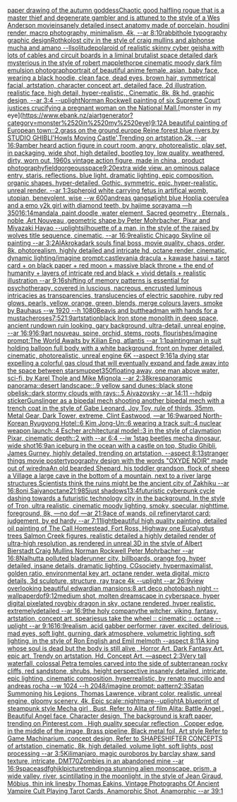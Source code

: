 [paper drawing of the autumn goddess](https://www.ebank.nz/aiartgenerator?category=paper%2520drawing%2520of%2520the%2520autumn%2520goddess)[Chaotic good  halfling rogue that is a master thief and degenerate gambler and is attuned to the style of a Wes Anderson movie](https://www.ebank.nz/aiartgenerator?category=Chaotic%2520good%2520%2520halfling%2520rogue%2520that%2520is%2520a%2520master%2520thief%2520and%2520degenerate%2520gambler%2520and%2520is%2520attuned%2520to%2520the%2520style%2520of%2520a%2520Wes%2520Anderson%2520movie)[insanely detailed insect anatomy made of porcelain, houdini render, macro photography, minimalism, 4k, --ar 8:10](https://www.ebank.nz/aiartgenerator?category=insanely%2520detailed%2520insect%2520anatomy%2520made%2520of%2520porcelain%2C%2520houdini%2520render%2C%2520macro%2520photography%2C%2520minimalism%2C%25204k%2C%2520--ar%25208%3A10)[rabbithole typography graphic design](https://www.ebank.nz/aiartgenerator?category=rabbithole%2520typography%2520graphic%2520design)[Rothko](https://www.ebank.nz/aiartgenerator?category=Rothko)[lost city in the style of craig mullins and alphonse mucha and amano --ll](https://www.ebank.nz/aiartgenerator?category=lost%2520city%2520in%2520the%2520style%2520of%2520craig%2520mullins%2520and%2520alphonse%2520mucha%2520and%2520amano%2520--ll)[solitude](https://www.ebank.nz/aiartgenerator?category=solitude)[polaroid of  realistic skinny cyber geisha with lots of cables and circuit boards in a liminal brutalist space detailed dark mysterious in the style of robert mapplethorpe cinematic moody dark film emulsion photograph](https://www.ebank.nz/aiartgenerator?category=polaroid%2520of%2520%2520realistic%2520skinny%2520cyber%2520geisha%2520with%2520lots%2520of%2520cables%2520and%2520circuit%2520boards%2520in%2520a%2520liminal%2520brutalist%2520space%2520detailed%2520dark%2520mysterious%2520in%2520the%2520style%2520of%2520robert%2520mapplethorpe%2520cinematic%2520moody%2520dark%2520film%2520emulsion%2520photograph)[portrait of beautiful anime female, asian, baby face, wearing a black hoodie, clean face, dead eyes, brown hair, symmetrical facial, artstation, character concept art, detailed face, 2d illustration, realistic face, high detail, hyper-realistic,, Cinematic, 8k, 8k hd, graphic design, --ar 3:4 --uplight](https://www.ebank.nz/aiartgenerator?category=portrait%2520of%2520beautiful%2520anime%2520female%2C%2520asian%2C%2520baby%2520face%2C%2520wearing%2520a%2520black%2520hoodie%2C%2520clean%2520face%2C%2520dead%2520eyes%2C%2520brown%2520hair%2C%2520symmetrical%2520facial%2C%2520artstation%2C%2520character%2520concept%2520art%2C%2520detailed%2520face%2C%25202d%2520illustration%2C%2520realistic%2520face%2C%2520high%2520detail%2C%2520hyper-realistic%2C%2C%2520Cinematic%2C%25208k%2C%25208k%2520hd%2C%2520graphic%2520design%2C%2520--ar%25203%3A4%2520--uplight)[Norman Rockwell painting of six Supreme Court justices crucifying a pregnant woman on the National Mall.](https://www.ebank.nz/aiartgenerator?category=Norman%2520Rockwell%2520painting%2520of%2520six%2520Supreme%2520Court%2520justices%2520crucifying%2520a%2520pregnant%2520woman%2520on%2520the%2520National%2520Mall.)[monster in my eye](https://www.ebank.nz/aiartgenerator?category=monster%2520in%2520my%2520eye)[9:12](https://www.ebank.nz/aiartgenerator?category=9%3A12)[A beautiful painting of European town::2,grass on the ground,europe Reine,forest,blue rivers,by STUDIO GHIBLI'Howls Moving Castle',Trending on artstation,2k, --ar 16:9](https://www.ebank.nz/aiartgenerator?category=A%2520beautiful%2520painting%2520of%2520European%2520town%3A%3A2%2Cgrass%2520on%2520the%2520ground%2Ceurope%2520Reine%2Cforest%2Cblue%2520rivers%2Cby%2520STUDIO%2520GHIBLI%27Howls%2520Moving%2520Castle%27%2CTrending%2520on%2520artstation%2C2k%2C%2520--ar%252016%3A9)[amber heard action figure in court room, angry, photorealistic, play set, in packaging, wide shot, high detailed, bootleg toy, low quality, weathered, dirty, worn out, 1960s vintage action figure, made in china , product photography](https://www.ebank.nz/aiartgenerator?category=amber%2520heard%2520action%2520figure%2520in%2520court%2520room%2C%2520angry%2C%2520photorealistic%2C%2520play%2520set%2C%2520in%2520packaging%2C%2520wide%2520shot%2C%2520high%2520detailed%2C%2520bootleg%2520toy%2C%2520low%2520quality%2C%2520weathered%2C%2520dirty%2C%2520worn%2520out%2C%25201960s%2520vintage%2520action%2520figure%2C%2520made%2520in%2520china%2520%2C%2520product%2520photography)[field](https://www.ebank.nz/aiartgenerator?category=field)[gorgeous](https://www.ebank.nz/aiartgenerator?category=gorgeous)[space](https://www.ebank.nz/aiartgenerator?category=space)[9:20](https://www.ebank.nz/aiartgenerator?category=9%3A20)[extra wide view. an ominous palace entry. staris. reflections. blue light. dramatic lighting. epic composition. organic shapes. hyper-detailed. Gothic. symmetric. epic. hyper-realistic. unreal render. --ar 1:3](https://www.ebank.nz/aiartgenerator?category=extra%2520wide%2520view.%2520an%2520ominous%2520palace%2520entry.%2520staris.%2520reflections.%2520blue%2520light.%2520dramatic%2520lighting.%2520epic%2520composition.%2520organic%2520shapes.%2520hyper-detailed.%2520Gothic.%2520symmetric.%2520epic.%2520hyper-realistic.%2520unreal%2520render.%2520--ar%25201%3A3)[spheroid white carrying fetus in artifical womb, utopian, benevolent, wise --w 600](https://www.ebank.nz/aiartgenerator?category=spheroid%2520white%2520carrying%2520fetus%2520in%2520artifical%2520womb%2C%2520utopian%2C%2520benevolent%2C%2520wise%2520--w%2520600)[andreas gangsø](https://www.ebank.nz/aiartgenerator?category=andreas%2520gangs%C3%B8)[light blue Hoplia coerulea and a emo y2k girl with diamond teeth,  by hajime sorayama —h 350](https://www.ebank.nz/aiartgenerator?category=light%2520blue%2520Hoplia%2520coerulea%2520and%2520a%2520emo%2520y2k%2520girl%2520with%2520diamond%2520teeth%2C%2520%2520by%2520hajime%2520sorayama%2520%E2%80%94h%2520350)[16:14](https://www.ebank.nz/aiartgenerator?category=16%3A14)[mandala ,paint,doodle ,water element, Sacred geometry , Eternals , noble ,Art Nouveau ,geometric shape,by Peter Mohrbacher, Pixar and Miyazaki Hayao --uplight](https://www.ebank.nz/aiartgenerator?category=mandala%2520%2Cpaint%2Cdoodle%2520%2Cwater%2520element%2C%2520Sacred%2520geometry%2520%2C%2520Eternals%2520%2C%2520noble%2520%2CArt%2520Nouveau%2520%2Cgeometric%2520shape%2Cby%2520Peter%2520Mohrbacher%2C%2520Pixar%2520and%2520Miyazaki%2520Hayao%2520--uplight)[silhouette of a man, in the style of the raised by wolves title sequence, cinematic, --ar 16:9](https://www.ebank.nz/aiartgenerator?category=silhouette%2520of%2520a%2520man%2C%2520in%2520the%2520style%2520of%2520the%2520raised%2520by%2520wolves%2520title%2520sequence%2C%2520cinematic%2C%2520--ar%252016%3A9)[realistic Chicago Skyline oil painting --ar 3:2](https://www.ebank.nz/aiartgenerator?category=realistic%2520Chicago%2520Skyline%2520oil%2520painting%2520--ar%25203%3A2)[AlAkroka](https://www.ebank.nz/aiartgenerator?category=AlAkroka)[dark souls final boss, movie quality, chaos, order, 8k, photorealism, highly detailed and intricate hd, octane render, cinematic, dynamic lighting](https://www.ebank.nz/aiartgenerator?category=dark%2520souls%2520final%2520boss%2C%2520movie%2520quality%2C%2520chaos%2C%2520order%2C%25208k%2C%2520photorealism%2C%2520highly%2520detailed%2520and%2520intricate%2520hd%2C%2520octane%2520render%2C%2520cinematic%2C%2520dynamic%2520lighting)[/imagine prompt:castlevania dracula + kawase hasui + tarot card + on black paper + red moon + massive black throne + the end of humanity + layers of intricate red and black + vivid details + realistic illustration --ar 9:16](https://www.ebank.nz/aiartgenerator?category=/imagine%2520prompt%3Acastlevania%2520dracula%2520%2B%2520kawase%2520hasui%2520%2B%2520tarot%2520card%2520%2B%2520on%2520black%2520paper%2520%2B%2520red%2520moon%2520%2B%2520massive%2520black%2520throne%2520%2B%2520the%2520end%2520of%2520humanity%2520%2B%2520layers%2520of%2520intricate%2520red%2520and%2520black%2520%2B%2520vivid%2520details%2520%2B%2520realistic%2520illustration%2520--ar%25209%3A16)[shifting of memory patterns is essential for psychotherapy, covered in luscious, nacreous, encrusted luminous intricacies as transparencies, translucencies of electric sapphire, ruby red glows, pearls, yellow, orange, green, blends, merge colours layers, smoke by Bauhaus --w 1920 --h 1080](https://www.ebank.nz/aiartgenerator?category=shifting%2520of%2520memory%2520patterns%2520is%2520essential%2520for%2520psychotherapy%2C%2520covered%2520in%2520luscious%2C%2520nacreous%2C%2520encrusted%2520luminous%2520intricacies%2520as%2520transparencies%2C%2520translucencies%2520of%2520electric%2520sapphire%2C%2520ruby%2520red%2520glows%2C%2520pearls%2C%2520yellow%2C%2520orange%2C%2520green%2C%2520blends%2C%2520merge%2520colours%2520layers%2C%2520smoke%2520by%2520Bauhaus%2520--w%25201920%2520--h%25201080)[Beavis and butthead](https://www.ebank.nz/aiartgenerator?category=Beavis%2520and%2520butthead)[man with hands for a mustache](https://www.ebank.nz/aiartgenerator?category=man%2520with%2520hands%2520for%2520a%2520mustache)[roses](https://www.ebank.nz/aiartgenerator?category=roses)[7:5](https://www.ebank.nz/aiartgenerator?category=7%3A5)[21:9](https://www.ebank.nz/aiartgenerator?category=21%3A9)[artstation](https://www.ebank.nz/aiartgenerator?category=artstation)[](https://www.ebank.nz/aiartgenerator?category=)[black Iron stone monolith in deep space, ancient rundown ruin looking, gary background, ultra-detail, unreal engine, --ar 16:9](https://www.ebank.nz/aiartgenerator?category=black%2520Iron%2520stone%2520monolith%2520in%2520deep%2520space%2C%2520ancient%2520rundown%2520ruin%2520looking%2C%2520gary%2520background%2C%2520ultra-detail%2C%2520unreal%2520engine%2C%2520--ar%252016%3A9)[16:9](https://www.ebank.nz/aiartgenerator?category=16%3A9)[art nouveau, spine, orchid, stems, roots, flourishes](https://www.ebank.nz/aiartgenerator?category=art%2520nouveau%2C%2520spine%2C%2520orchid%2C%2520stems%2C%2520roots%2C%2520flourishes)[/imagine prompt:The World Awaits by Kilian Eng, atlantis --ar 1:1](https://www.ebank.nz/aiartgenerator?category=/imagine%2520prompt%3AThe%2520World%2520Awaits%2520by%2520Kilian%2520Eng%2C%2520atlantis%2520--ar%25201%3A1)[painting](https://www.ebank.nz/aiartgenerator?category=painting)[man in suit holding balloon full body with a white background, front on hyper detailed, cinematic, photorealistic, unreal engine 6K --aspect 9:16](https://www.ebank.nz/aiartgenerator?category=man%2520in%2520suit%2520holding%2520balloon%2520full%2520body%2520with%2520a%2520white%2520background%2C%2520front%2520on%2520hyper%2520detailed%2C%2520cinematic%2C%2520photorealistic%2C%2520unreal%2520engine%25206K%2520--aspect%25209%3A16)[1](https://www.ebank.nz/aiartgenerator?category=1)[a dying star expelling a colorful gas cloud that will eventually expand and fade away into the space between stars](https://www.ebank.nz/aiartgenerator?category=a%2520dying%2520star%2520expelling%2520a%2520colorful%2520gas%2520cloud%2520that%2520will%2520eventually%2520expand%2520and%2520fade%2520away%2520into%2520the%2520space%2520between%2520stars)[muppet](https://www.ebank.nz/aiartgenerator?category=muppet)[350](https://www.ebank.nz/aiartgenerator?category=350)[floating away, one man above water, sci-fi, by Karel Thole and Mike Mignola --ar 2:3](https://www.ebank.nz/aiartgenerator?category=floating%2520away%2C%2520one%2520man%2520above%2520water%2C%2520sci-fi%2C%2520by%2520Karel%2520Thole%2520and%2520Mike%2520Mignola%2520--ar%25202%3A3)[8k](https://www.ebank.nz/aiartgenerator?category=8k)[res](https://www.ebank.nz/aiartgenerator?category=res)[panoramic panorama::desert landscape::.9 yellow sand dunes::black stone obelisk::dark stormy clouds with rays::.5 Aivazovsky --ar 14:11 --hd](https://www.ebank.nz/aiartgenerator?category=panoramic%2520panorama%3A%3Adesert%2520landscape%3A%3A.9%2520yellow%2520sand%2520dunes%3A%3Ablack%2520stone%2520obelisk%3A%3Adark%2520stormy%2520clouds%2520with%2520rays%3A%3A.5%2520Aivazovsky%2520--ar%252014%3A11%2520--hd)[pig sticker](https://www.ebank.nz/aiartgenerator?category=pig%2520sticker)[Gunslinger as a bipedal mech shooting another bipedal mech with a trench coat in the style of Gabe Leonard. Joy Toy, rule of thirds, 35mm, Metal Gear, Dark Tower, extreme, Clint Eastwood, —ar 16:9](https://www.ebank.nz/aiartgenerator?category=Gunslinger%2520as%2520a%2520bipedal%2520mech%2520shooting%2520another%2520bipedal%2520mech%2520with%2520a%2520trench%2520coat%2520in%2520the%2520style%2520of%2520Gabe%2520Leonard.%2520Joy%2520Toy%2C%2520rule%2520of%2520thirds%2C%252035mm%2C%2520Metal%2520Gear%2C%2520Dark%2520Tower%2C%2520extreme%2C%2520Clint%2520Eastwood%2C%2520%E2%80%94ar%252016%3A9)[warped North-Korean Ryugyong Hotel::6 Kim Jong-Un::6 wearing a track suit::4 nuclear weapon launch::4 Escher architectural model::3 in the style of claymation Pixar, cinematic depth::2 with --ar 6:4 --iw 1](https://www.ebank.nz/aiartgenerator?category=warped%2520North-Korean%2520Ryugyong%2520Hotel%3A%3A6%2520Kim%2520Jong-Un%3A%3A6%2520wearing%2520a%2520track%2520suit%3A%3A4%2520nuclear%2520weapon%2520launch%3A%3A4%2520Escher%2520architectural%2520model%3A%3A3%2520in%2520the%2520style%2520of%2520claymation%2520Pixar%2C%2520cinematic%2520depth%3A%3A2%2520with%2520--ar%25206%3A4%2520--iw%25201)[stag beetles mecha dinosaur, wide shot](https://www.ebank.nz/aiartgenerator?category=stag%2520beetles%2520mecha%2520dinosaur%2C%2520wide%2520shot)[16:9](https://www.ebank.nz/aiartgenerator?category=16%3A9)[an iceburg in the ocean with a castle on top, Studio Ghibli, James Gurney, highly detailed, trending on artstation, --aspect 8:13](https://www.ebank.nz/aiartgenerator?category=an%2520iceburg%2520in%2520the%2520ocean%2520with%2520a%2520castle%2520on%2520top%2C%2520Studio%2520Ghibli%2C%2520James%2520Gurney%2C%2520highly%2520detailed%2C%2520trending%2520on%2520artstation%2C%2520--aspect%25208%3A13)[stranger things movie poster](https://www.ebank.nz/aiartgenerator?category=stranger%2520things%2520movie%2520poster)[typography design with the words "OXYDE NOIR" made out of wire](https://www.ebank.nz/aiartgenerator?category=typography%2520design%2520with%2520the%2520words%2520%22OXYDE%2520NOIR%22%2520made%2520out%2520of%2520wire)[dna](https://www.ebank.nz/aiartgenerator?category=dna)[An old bearded Shepard, his toddler grandson, flock of sheep a Village a large cave in the bottom of a mountain, next to a river large structures Scientists think the ruins might be the ancient city of Zakhiku --ar 16:8](https://www.ebank.nz/aiartgenerator?category=An%2520old%2520bearded%2520Shepard%2C%2520his%2520toddler%2520grandson%2C%2520flock%2520of%2520sheep%2520a%2520Village%2520a%2520large%2520cave%2520in%2520the%2520bottom%2520of%2520a%2520mountain%2C%2520next%2520to%2520a%2520river%2520large%2520structures%2520Scientists%2520think%2520the%2520ruins%2520might%2520be%2520the%2520ancient%2520city%2520of%2520Zakhiku%2520--ar%252016%3A8)[oni,Saiyan](https://www.ebank.nz/aiartgenerator?category=oni%2CSaiyan)[octane](https://www.ebank.nz/aiartgenerator?category=octane)[21:9](https://www.ebank.nz/aiartgenerator?category=21%3A9)[85](https://www.ebank.nz/aiartgenerator?category=85)[just shadows](https://www.ebank.nz/aiartgenerator?category=just%2520shadows)[1](https://www.ebank.nz/aiartgenerator?category=1)[3:4](https://www.ebank.nz/aiartgenerator?category=3%3A4)[futuristic cyberpunk cycle dashing towards a futuristic technology city in the background. In the style of Tron, ultra realistic, cinematic moody lighting, smoky, specular, nighttime, foreground, 8k, —no dof —ar 21:9](https://www.ebank.nz/aiartgenerator?category=futuristic%2520cyberpunk%2520cycle%2520dashing%2520towards%2520a%2520futuristic%2520technology%2520city%2520in%2520the%2520background.%2520In%2520the%2520style%2520of%2520Tron%2C%2520ultra%2520realistic%2C%2520cinematic%2520moody%2520lighting%2C%2520smoky%2C%2520specular%2C%2520nighttime%2C%2520foreground%2C%25208k%2C%2520%E2%80%94no%2520dof%2520%E2%80%94ar%252021%3A9)[ace of wands, oil refinery](https://www.ebank.nz/aiartgenerator?category=ace%2520of%2520wands%2C%2520oil%2520refinery)[tarot card: judgement, by ed hardy --ar 7:11](https://www.ebank.nz/aiartgenerator?category=tarot%2520card%3A%2520judgement%2C%2520by%2520ed%2520hardy%2520--ar%25207%3A11)[light](https://www.ebank.nz/aiartgenerator?category=light)[beautiful high quality painting, detailed oil painting of The Call Homestead, Fort Ross, Highway one Eucalyptus trees  Salmon Creek figures, realistic detailed a highly detailed render of ultra-high resolution, as rendered in unreal 3D in the style of Albert Bierstadt Craig Mullins Norman Rockwell Peter Mohrbacher  --ar 16:8](https://www.ebank.nz/aiartgenerator?category=beautiful%2520high%2520quality%2520painting%2C%2520detailed%2520oil%2520painting%2520of%2520The%2520Call%2520Homestead%2C%2520Fort%2520Ross%2C%2520Highway%2520one%2520Eucalyptus%2520trees%2520%2520Salmon%2520Creek%2520figures%2C%2520realistic%2520detailed%2520a%2520highly%2520detailed%2520render%2520of%2520ultra-high%2520resolution%2C%2520as%2520rendered%2520in%2520unreal%25203D%2520in%2520the%2520style%2520of%2520Albert%2520Bierstadt%2520Craig%2520Mullins%2520Norman%2520Rockwell%2520Peter%2520Mohrbacher%2520%2520--ar%252016%3A8)[Nalhutta polluted bladerunner city, billboards, orange fog, hyper detailed, insane details, dramatic lighting, CGsociety, hypermaximalist, golden ratio, environmental key art, octane render, weta digital, micro details, 3d sculpture, structure, ray trace 4k --uplight --ar 26:9](https://www.ebank.nz/aiartgenerator?category=Nalhutta%2520polluted%2520bladerunner%2520city%2C%2520billboards%2C%2520orange%2520fog%2C%2520hyper%2520detailed%2C%2520insane%2520details%2C%2520dramatic%2520lighting%2C%2520CGsociety%2C%2520hypermaximalist%2C%2520golden%2520ratio%2C%2520environmental%2520key%2520art%2C%2520octane%2520render%2C%2520weta%2520digital%2C%2520micro%2520details%2C%25203d%2520sculpture%2C%2520structure%2C%2520ray%2520trace%25204k%2520--uplight%2520--ar%252026%3A9)[view overlooking beautiful edwardian mansions:8 art deco photobash night --wallpaper](https://www.ebank.nz/aiartgenerator?category=view%2520overlooking%2520beautiful%2520edwardian%2520mansions%3A8%2520art%2520deco%2520photobash%2520night%2520--wallpaper)[dof](https://www.ebank.nz/aiartgenerator?category=dof)[9:12](https://www.ebank.nz/aiartgenerator?category=9%3A12)[medium shot, molten dreamscape in cyberspace, hyper digital pixelated roygbiv dragon in sky, octane rendered, hyper realistic,  extremelydetailed --ar 16:9](https://www.ebank.nz/aiartgenerator?category=medium%2520shot%2C%2520molten%2520dreamscape%2520in%2520cyberspace%2C%2520hyper%2520digital%2520pixelated%2520roygbiv%2520dragon%2520in%2520sky%2C%2520octane%2520rendered%2C%2520hyper%2520realistic%2C%2520%2520extremelydetailed%2520--ar%252016%3A9)[the holy company](https://www.ebank.nz/aiartgenerator?category=the%2520holy%2520company)[the witcher, viking, fantasy, artstation, concept art, spear](https://www.ebank.nz/aiartgenerator?category=the%2520witcher%2C%2520viking%2C%2520fantasy%2C%2520artstation%2C%2520concept%2520art%2C%2520spear)[jesus take the wheel :: cinematic :: octane  -- uplight --ar 9:16](https://www.ebank.nz/aiartgenerator?category=jesus%2520take%2520the%2520wheel%2520%3A%3A%2520cinematic%2520%3A%3A%2520octane%2520%2520--%2520uplight%2520--ar%25209%3A16)[16:9](https://www.ebank.nz/aiartgenerator?category=16%3A9)[realism, acid gabber performer, raver, excited, delirious,  mad eyes, soft light, gurning, dark atmosphere, volumetric lighting, soft lighting, in the style of Ron English and Emil melmoth --aspect 8:11](https://www.ebank.nz/aiartgenerator?category=realism%2C%2520acid%2520gabber%2520performer%2C%2520raver%2C%2520excited%2C%2520delirious%2C%2520%2520mad%2520eyes%2C%2520soft%2520light%2C%2520gurning%2C%2520dark%2520atmosphere%2C%2520volumetric%2520lighting%2C%2520soft%2520lighting%2C%2520in%2520the%2520style%2520of%2520Ron%2520English%2520and%2520Emil%2520melmoth%2520--aspect%25208%3A11)[A king whose soul is dead but the body is still alive , Horror Art, Dark Fantasy Art, epic art, Trendy on artstation, Hd, Concept Art, —aspect 2:3](https://www.ebank.nz/aiartgenerator?category=A%2520king%2520whose%2520soul%2520is%2520dead%2520but%2520the%2520body%2520is%2520still%2520alive%2520%2C%2520Horror%2520Art%2C%2520Dark%2520Fantasy%2520Art%2C%2520epic%2520art%2C%2520Trendy%2520on%2520artstation%2C%2520Hd%2C%2520Concept%2520Art%2C%2520%E2%80%94aspect%25202%3A3)[Very tall waterfall, colossal Petra temples carved into the side of subterranean rocky cliffs, red sandstone, shrubs, height perspective insanely detailed, intricate, epic lighting, cinematic composition, hyperrealistic, by renato muccillo and andreas rocha --w 1024 --h 2048](https://www.ebank.nz/aiartgenerator?category=Very%2520tall%2520waterfall%2C%2520colossal%2520Petra%2520temples%2520carved%2520into%2520the%2520side%2520of%2520subterranean%2520rocky%2520cliffs%2C%2520red%2520sandstone%2C%2520shrubs%2C%2520height%2520perspective%2520insanely%2520detailed%2C%2520intricate%2C%2520epic%2520lighting%2C%2520cinematic%2520composition%2C%2520hyperrealistic%2C%2520by%2520renato%2520muccillo%2520and%2520andreas%2520rocha%2520--w%25201024%2520--h%25202048)[/imagine prompt: pattern](https://www.ebank.nz/aiartgenerator?category=/imagine%2520prompt%3A%2520pattern)[2:3](https://www.ebank.nz/aiartgenerator?category=2%3A3)[Satan Summoning his Legions, Thomas Lawrence, vibrant color, realistic, unreal engine, gloomy scenery, 4k, Epic scale](https://www.ebank.nz/aiartgenerator?category=Satan%2520Summoning%2520his%2520Legions%2C%2520Thomas%2520Lawrence%2C%2520vibrant%2520color%2C%2520realistic%2C%2520unreal%2520engine%2C%2520gloomy%2520scenery%2C%25204k%2C%2520Epic%2520scale)[::nightmare](https://www.ebank.nz/aiartgenerator?category=%3A%3Anightmare)[--uplight](https://www.ebank.nz/aiartgenerator?category=--uplight)[A blueprint of steampunk style Mecha girl , Bust, Refer to  Alita of film Alita: Battle Angel , Beautiful Angel face,  Character design, The background is kraft paper,  trending on Pinterest.com  , High quality specular reflection ,  Copper  edge, in the middle of the image, Brass pipeline,  Black metal foil,  Art style Refer to Game Machinarium.  concept design, Refer to SHAPESHIFTER CONCEPTS  of artstation, cinematic,  8k, high detailed,  volume light,  soft lights,  post processing    --ar 3:5](https://www.ebank.nz/aiartgenerator?category=A%2520blueprint%2520of%2520steampunk%2520style%2520Mecha%2520girl%2520%2C%2520Bust%2C%2520Refer%2520to%2520%2520Alita%2520of%2520film%2520Alita%3A%2520Battle%2520Angel%2520%2C%2520Beautiful%2520Angel%2520face%2C%2520%2520Character%2520design%2C%2520The%2520background%2520is%2520kraft%2520paper%2C%2520%2520trending%2520on%2520Pinterest.com%2520%2520%2C%2520High%2520quality%2520specular%2520reflection%2520%2C%2520%2520Copper%2520%2520edge%2C%2520in%2520the%2520middle%2520of%2520the%2520image%2C%2520Brass%2520pipeline%2C%2520%2520Black%2520metal%2520foil%2C%2520%2520Art%2520style%2520Refer%2520to%2520Game%2520Machinarium.%2520%2520concept%2520design%2C%2520Refer%2520to%2520SHAPESHIFTER%2520CONCEPTS%2520%2520of%2520artstation%2C%2520cinematic%2C%2520%25208k%2C%2520high%2520detailed%2C%2520%2520volume%2520light%2C%2520%2520soft%2520lights%2C%2520%2520post%2520processing%2520%2520%2520%2520--ar%25203%3A5)[Kilimanjaro, magic ouroboros by barclay shaw, sand texture, intricate, DMT](https://www.ebank.nz/aiartgenerator?category=Kilimanjaro%2C%2520magic%2520ouroboros%2520by%2520barclay%2520shaw%2C%2520sand%2520texture%2C%2520intricate%2C%2520DMT)[70](https://www.ebank.nz/aiartgenerator?category=70)[Zombies in an abandoned mine --ar 16:9](https://www.ebank.nz/aiartgenerator?category=Zombies%2520in%2520an%2520abandoned%2520mine%2520--ar%252016%3A9)[space](https://www.ebank.nz/aiartgenerator?category=space)[asdfghjkl](https://www.ebank.nz/aiartgenerator?category=asdfghjkl)[picture](https://www.ebank.nz/aiartgenerator?category=picture)[trending](https://www.ebank.nz/aiartgenerator?category=trending)[a stunning alien moonscape, prism, a wide valley, river, scintillating in the moonlight, in the style of Jean Giraud, Möbius, thin ink lines](https://www.ebank.nz/aiartgenerator?category=a%2520stunning%2520alien%2520moonscape%2C%2520prism%2C%2520a%2520wide%2520valley%2C%2520river%2C%2520scintillating%2520in%2520the%2520moonlight%2C%2520in%2520the%2520style%2520of%2520Jean%2520Giraud%2C%2520M%C3%B6bius%2C%2520thin%2520ink%2520lines)[by Thomas Eakins, Vintage Photographs Of Ancient Vampire Cult Playing Tarot Cards, Anamorphic Shot, Anamorphic --ar 39:1](https://www.ebank.nz/aiartgenerator?category=by%2520Thomas%2520Eakins%2C%2520Vintage%2520Photographs%2520Of%2520Ancient%2520Vampire%2520Cult%2520Playing%2520Tarot%2520Cards%2C%2520Anamorphic%2520Shot%2C%2520Anamorphic%2520--ar%252039%3A1)
